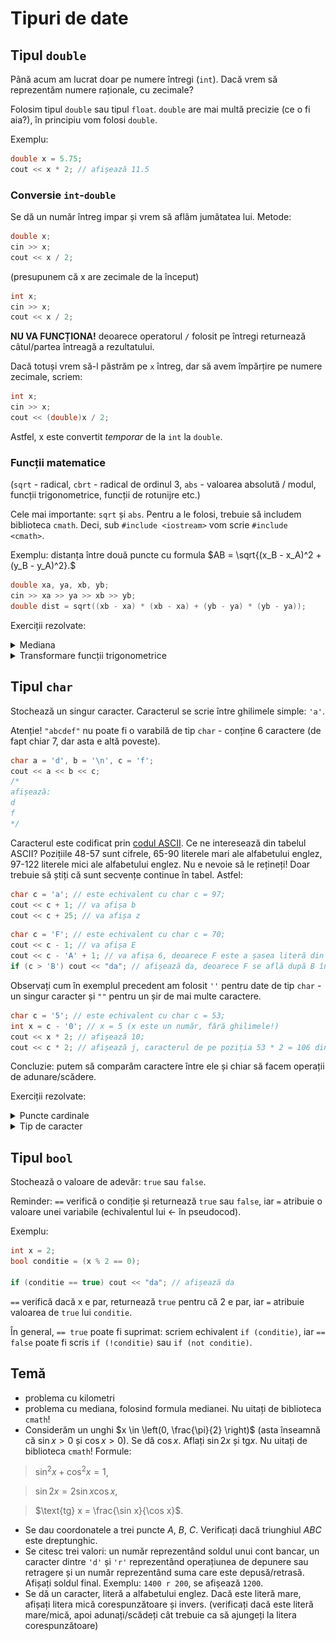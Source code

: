 # Tipuri de date

## Tipul `double`
Până acum am lucrat doar pe numere întregi (`int`). Dacă vrem să reprezentăm numere raționale, cu zecimale?

Folosim tipul `double` sau tipul `float`. `double` are mai multă precizie (ce o fi aia?), în principiu vom folosi `double`.

Exemplu:
```cpp
double x = 5.75;
cout << x * 2; // afișează 11.5
```

### Conversie `int`-`double`
Se dă un număr întreg impar și vrem să aflăm jumătatea lui.
Metode:

```cpp
double x;
cin >> x;
cout << x / 2;
```
(presupunem că x are zecimale de la început)

```cpp
int x;
cin >> x;
cout << x / 2;
```
**NU VA FUNCȚIONA!** deoarece operatorul `/` folosit pe întregi returnează câtul/partea întreagă a rezultatului.

Dacă totuși vrem să-l păstrăm pe `x` întreg, dar să avem împărțire pe numere zecimale, scriem:
```cpp
int x;
cin >> x;
cout << (double)x / 2;
```
Astfel, x este convertit *temporar* de la `int` la `double`.

### Funcții matematice
(`sqrt` - radical, `cbrt` - radical de ordinul 3, `abs` - valoarea absolută / modul, funcții trigonometrice, funcții de rotunijre etc.)

Cele mai importante: `sqrt` și `abs`.
Pentru a le folosi, trebuie să includem biblioteca `cmath`. Deci, sub `#include <iostream>` vom scrie `#include <cmath>`.

Exemplu: distanța între două puncte cu formula $AB = \sqrt{(x_B - x_A)^2 + (y_B - y_A)^2}.$
```cpp
double xa, ya, xb, yb;
cin >> xa >> ya >> xb >> yb;
double dist = sqrt((xb - xa) * (xb - xa) + (yb - ya) * (yb - ya));
```

Exerciții rezolvate:

<details>
<summary> Mediana </summary>

Se dau punctele $A$ și $B$ într-un sistem de axe cartezian $xOy$ prin coordonatele lor. Să se afișeze lungimea medianei din $O$ pe $AB$.

<img src="https://github.com/stefanpatrichi/tutors-of-cnmb/blob/main/2024-03-13/images/median.png?raw=true" width="550px">

Pași:
- Aflăm coordonatele punctului $M$, mijlocul segmentului $(AB)$.
- Aflăm distanța de la $O$ la $M$ cu formula distanței.

```cpp
#include <iostream>
#include <cmath>
using namespace std;

int main() 
{
    double xa, ya, xb, yb;
    cin >> xa >> ya >> xb >> yb;
    double xm = (xa + xb) / 2;
    double ym = (ya + yb) / 2;
    cout << sqrt(xm * xm + ym * ym);
    return 0;
}
```

Alternativ: aflăm $OA$, $OB$, $AB$ din formula distanței și apoi $OM$ din formula medianei $OM^2 = \frac{OA^2 + OB^2}{2} - \frac{AB^2}{4}$ (în temă!)
</details>

<details>

<summary>Transformare funcții trigonometrice</summary>

Considerăm un unghi $x \in \left(\frac{\pi}{2}, \pi \right)$ (asta înseamnă că $\sin x > 0$ și $\cos x < 0$). Se dă $\sin x$. Aflați $\cos x$.

Folosim $\sin^2 x + \cos^2 x = 1 \Rightarrow \cos x = \pm \sqrt{1 - \sin^2 x}$, iar $\cos x < 0$, deci alegem varianta cu minus.

Nu folosiți variabile cu numele `sin` sau `cos`, deoarece ele sunt deja funcții din biblioteca `cmath`.

```cpp
#include <iostream>
#include <cmath>
using namespace std;

int main() 
{
    double sinus;
    cin >> sinus;
    cout << -sqrt(1 - sinus * sinus);
    return 0;
}
```
</details>

## Tipul `char`
Stochează un singur caracter. Caracterul se scrie între ghilimele simple: `'a'`.

Atenție! `"abcdef"` nu poate fi o varabilă de tip `char` - conține 6 caractere (de fapt chiar 7, dar asta e altă poveste).

```cpp
char a = 'd', b = '\n', c = 'f';
cout << a << b << c;
/*
afișează:
d
f
*/
```

Caracterul este codificat prin [codul ASCII](https://en.cppreference.com/w/cpp/language/ascii).
Ce ne interesează din tabelul ASCII? Pozițiile 48-57 sunt cifrele, 65-90 literele mari ale alfabetului englez, 97-122 literele mici ale alfabetului englez.
Nu e nevoie să le rețineți! Doar trebuie să știți că sunt secvențe continue în tabel. Astfel:
```cpp
char c = 'a'; // este echivalent cu char c = 97;
cout << c + 1; // va afișa b
cout << c + 25; // va afișa z
```

```cpp
char c = 'F'; // este echivalent cu char c = 70;
cout << c - 1; // va afișa E
cout << c - 'A' + 1; // va afișa 6, deoarece F este a șasea literă din alfabetul englez
if (c > 'B') cout << "da"; // afișează da, deoarece F se află după B în alfabet (și în tabelul ASCII)
```

Observați cum în exemplul precedent am folosit `''` pentru date de tip `char` - un singur caracter și `""` pentru un șir de mai multe caractere.


```cpp
char c = '5'; // este echivalent cu char c = 53;
int x = c - '0'; // x = 5 (x este un număr, fără ghilimele!)
cout << x * 2; // afișează 10;
cout << c * 2; // afișează j, caracterul de pe poziția 53 * 2 = 106 din tabelul ASCII
```

Concluzie: putem să comparăm caractere între ele și chiar să facem operații de adunare/scădere.

Exerciții rezolvate:

<details>
<summary>Puncte cardinale</summary>

Se dă un punct cardinal prin litera mare corespunzătoare (N/E/S/V). Afișați ce direcție simbolizează, dacă ne orientăm spre nord.

Nu uitați că în `if` folosim `==`!

```cpp
#include <iostream>
using namespace std;

int main() 
{
    char dir;
    cin >> dir;

    if (dir == 'N') cout << "fata";
    else if (dir == 'E') cout << "dreapta";
    else if (dir == 'S') cout << "spate";
    else cout << "stanga";

    return 0;
}
```
</details>

<details>
<summary>Tip de caracter</summary>

Se dă un caracter. Determinați dacă este cifră, literă mare, literă mică sau alt tip de caracter.

```cpp
#include <iostream>
using namespace std;

int main() 
{
    char c;
    cin >> c;

    if ('0' <= c and c <= '9') cout << "cifra";
    else if ('A' <= c and c <= 'Z') cout << "litera mare";
    else if ('a' <= c and c <= 'z') cout << "litera mica";
    else cout << "alt tip";
    
    return 0;
}
```

Ca side-note, există biblioteca `ctype` cu funcțiile `isdigit`, `isalpha` etc.
</details>

## Tipul `bool`
Stochează o valoare de adevăr: `true` sau `false`.

Reminder: `==` verifică o condiție și returnează `true` sau `false`, iar `=` atribuie o valoare unei variabile (echivalentul lui $\gets$ în pseudocod).

Exemplu:
```cpp
int x = 2;
bool conditie = (x % 2 == 0);

if (conditie == true) cout << "da"; // afișează da
```
`==` verifică dacă x e par, returnează `true` pentru că 2 e par, iar `=` atribuie valoarea de `true` lui `conditie`.

În general, `== true` poate fi suprimat: scriem echivalent `if (conditie)`, iar `== false` poate fi scris `if (!conditie)` sau `if (not conditie)`.

## Temă
- problema cu kilometri
- problema cu mediana, folosind formula medianei. Nu uitați de biblioteca `cmath`!
- Considerăm un unghi $x \in \left(0, \frac{\pi}{2} \right)$ (asta înseamnă că $\sin x > 0$ și $\cos x > 0$). Se dă $\cos x$. Aflați $\sin 2x$ și $\text{tg} x$. Nu uitați de biblioteca `cmath`! Formule: 

>$\sin^2 x + \cos^2 x = 1$, 

>$\sin 2x = 2\sin x\cos x$, 

>$\text{tg} x = \frac{\sin x}{\cos x}$.

- Se dau coordonatele a trei puncte $A$, $B$, $C$. Verificați dacă triunghiul $ABC$ este dreptunghic.
- Se citesc trei valori: un număr reprezentând soldul unui cont bancar, un caracter dintre `'d'` și `'r'` reprezentând operațiunea de depunere sau retragere și un număr reprezentând suma care este depusă/retrasă. Afișați soldul final. Exemplu: `1400 r 200`, se afișează `1200`.
- Se dă un caracter, literă a alfabetului englez. Dacă este literă mare, afișați litera mică corespunzătoare și invers. (verificați dacă este literă mare/mică, apoi adunați/scădeți cât trebuie ca să ajungeți la litera corespunzătoare)
